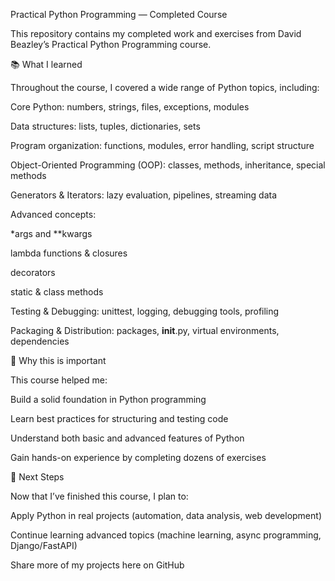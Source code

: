 Practical Python Programming — Completed Course

This repository contains my completed work and exercises from David Beazley’s Practical Python Programming
 course.

📚 What I learned

Throughout the course, I covered a wide range of Python topics, including:

Core Python: numbers, strings, files, exceptions, modules

Data structures: lists, tuples, dictionaries, sets

Program organization: functions, modules, error handling, script structure

Object-Oriented Programming (OOP): classes, methods, inheritance, special methods

Generators & Iterators: lazy evaluation, pipelines, streaming data

Advanced concepts:

*args and **kwargs

lambda functions & closures

decorators

static & class methods

Testing & Debugging: unittest, logging, debugging tools, profiling

Packaging & Distribution: packages, __init__.py, virtual environments, dependencies

🎯 Why this is important

This course helped me:

Build a solid foundation in Python programming

Learn best practices for structuring and testing code

Understand both basic and advanced features of Python

Gain hands-on experience by completing dozens of exercises

🚀 Next Steps

Now that I’ve finished this course, I plan to:

Apply Python in real projects (automation, data analysis, web development)

Continue learning advanced topics (machine learning, async programming, Django/FastAPI)

Share more of my projects here on GitHub
